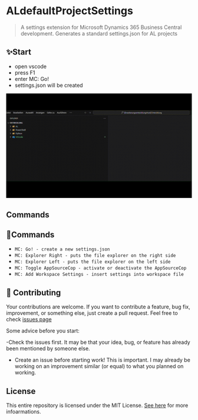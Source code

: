 # ALdefaultProjectSettings

> A settings extension for Microsoft Dynamics 365 Business Central development. Generates a standard settings.json for AL projects

## ✨Start

- open vscode
- press F1
- enter MC: Go!
- settings.json will be created

![Command-1](Assets/Graphics/Gif/ALdefaultProjectSettings_1.gif)

## Commands

## 📕Commands

- `MC: Go! - create a new settings.json `
- `MC: Explorer Right - puts the file explorer on the right side`
- `MC: Explorer Left - puts the file explorer on the left side`
- `MC: Toggle AppSourceCop - activate or deactivate the AppSourceCop`
- `MC: Add Workspace Settings - insert settings into workspace file`

## 🤝 Contributing

Your contributions are welcome. If you want to contribute a feature, bug fix, improvement, or something else, just create a pull request.
Feel free to check [issues page](https://github.com/mc-wusel/ALdefaultProjectSettings/issues)

Some advice before you start:

-Check the issues first. It may be that your idea, bug, or feature has already been mentioned by someone else.

- Create an issue before starting work! This is important. I may already be working on an improvement similar (or equal) to what you planned on working.

## License

This entire repository is licensed under the MIT License. [See here](LICENSE.md) for more infoarmations.
